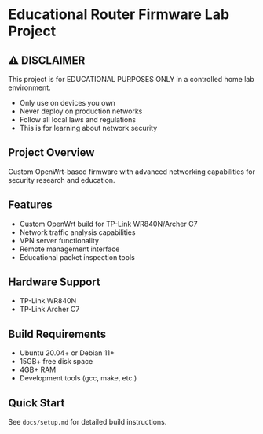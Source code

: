 # Educational Router Firmware Lab Project

## ⚠️ DISCLAIMER
This project is for EDUCATIONAL PURPOSES ONLY in a controlled home lab environment. 
- Only use on devices you own
- Never deploy on production networks
- Follow all local laws and regulations
- This is for learning about network security

## Project Overview
Custom OpenWrt-based firmware with advanced networking capabilities for security research and education.

## Features
- Custom OpenWrt build for TP-Link WR840N/Archer C7
- Network traffic analysis capabilities
- VPN server functionality
- Remote management interface
- Educational packet inspection tools

## Hardware Support
- TP-Link WR840N
- TP-Link Archer C7

## Build Requirements
- Ubuntu 20.04+ or Debian 11+
- 15GB+ free disk space
- 4GB+ RAM
- Development tools (gcc, make, etc.)

## Quick Start
See `docs/setup.md` for detailed build instructions.